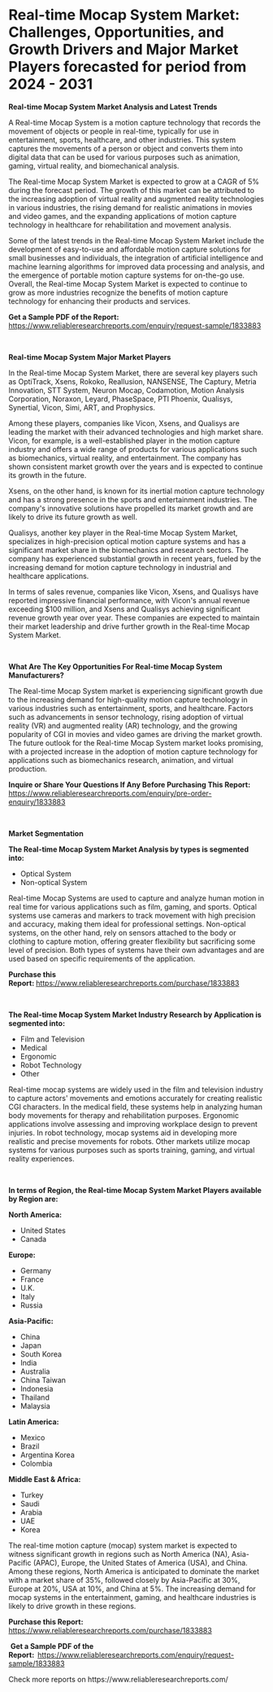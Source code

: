 <p><h1>Real-time Mocap System Market: Challenges, Opportunities, and Growth Drivers and Major Market Players forecasted for period from 2024 - 2031</h1></p><p><strong>Real-time Mocap System Market Analysis and Latest Trends</strong></p>
<p><p>A Real-time Mocap System is a motion capture technology that records the movement of objects or people in real-time, typically for use in entertainment, sports, healthcare, and other industries. This system captures the movements of a person or object and converts them into digital data that can be used for various purposes such as animation, gaming, virtual reality, and biomechanical analysis.</p><p>The Real-time Mocap System Market is expected to grow at a CAGR of 5% during the forecast period. The growth of this market can be attributed to the increasing adoption of virtual reality and augmented reality technologies in various industries, the rising demand for realistic animations in movies and video games, and the expanding applications of motion capture technology in healthcare for rehabilitation and movement analysis.</p><p>Some of the latest trends in the Real-time Mocap System Market include the development of easy-to-use and affordable motion capture solutions for small businesses and individuals, the integration of artificial intelligence and machine learning algorithms for improved data processing and analysis, and the emergence of portable motion capture systems for on-the-go use. Overall, the Real-time Mocap System Market is expected to continue to grow as more industries recognize the benefits of motion capture technology for enhancing their products and services.</p></p>
<p><strong>Get a Sample PDF of the Report:&nbsp;</strong> <a href="https://www.reliableresearchreports.com/enquiry/request-sample/1833883">https://www.reliableresearchreports.com/enquiry/request-sample/1833883</a></p>
<p>&nbsp;</p>
<p><strong>Real-time Mocap System Major Market Players</strong></p>
<p><p>In the Real-time Mocap System Market, there are several key players such as OptiTrack, Xsens, Rokoko, Reallusion, NANSENSE, The Captury, Metria Innovation, STT System, Neuron Mocap, Codamotion, Motion Analysis Corporation, Noraxon, Leyard, PhaseSpace, PTI Phoenix, Qualisys, Synertial, Vicon, Simi, ART, and Prophysics. </p><p>Among these players, companies like Vicon, Xsens, and Qualisys are leading the market with their advanced technologies and high market share. Vicon, for example, is a well-established player in the motion capture industry and offers a wide range of products for various applications such as biomechanics, virtual reality, and entertainment. The company has shown consistent market growth over the years and is expected to continue its growth in the future.</p><p>Xsens, on the other hand, is known for its inertial motion capture technology and has a strong presence in the sports and entertainment industries. The company's innovative solutions have propelled its market growth and are likely to drive its future growth as well.</p><p>Qualisys, another key player in the Real-time Mocap System Market, specializes in high-precision optical motion capture systems and has a significant market share in the biomechanics and research sectors. The company has experienced substantial growth in recent years, fueled by the increasing demand for motion capture technology in industrial and healthcare applications.</p><p>In terms of sales revenue, companies like Vicon, Xsens, and Qualisys have reported impressive financial performance, with Vicon's annual revenue exceeding $100 million, and Xsens and Qualisys achieving significant revenue growth year over year. These companies are expected to maintain their market leadership and drive further growth in the Real-time Mocap System Market.</p></p>
<p>&nbsp;</p>
<p><strong>What Are The Key Opportunities For Real-time Mocap System Manufacturers?</strong></p>
<p><p>The Real-time Mocap System market is experiencing significant growth due to the increasing demand for high-quality motion capture technology in various industries such as entertainment, sports, and healthcare. Factors such as advancements in sensor technology, rising adoption of virtual reality (VR) and augmented reality (AR) technology, and the growing popularity of CGI in movies and video games are driving the market growth. The future outlook for the Real-time Mocap System market looks promising, with a projected increase in the adoption of motion capture technology for applications such as biomechanics research, animation, and virtual production.</p></p>
<p><strong>Inquire or Share Your Questions If Any Before Purchasing This Report:</strong> <a href="https://www.reliableresearchreports.com/enquiry/pre-order-enquiry/1833883">https://www.reliableresearchreports.com/enquiry/pre-order-enquiry/1833883</a></p>
<p>&nbsp;</p>
<p><strong>Market Segmentation</strong></p>
<p><strong>The Real-time Mocap System Market Analysis by types is segmented into:</strong></p>
<p><ul><li>Optical System</li><li>Non-optical System</li></ul></p>
<p><p>Real-time Mocap Systems are used to capture and analyze human motion in real time for various applications such as film, gaming, and sports. Optical systems use cameras and markers to track movement with high precision and accuracy, making them ideal for professional settings. Non-optical systems, on the other hand, rely on sensors attached to the body or clothing to capture motion, offering greater flexibility but sacrificing some level of precision. Both types of systems have their own advantages and are used based on specific requirements of the application.</p></p>
<p><strong>Purchase this Report:&nbsp;</strong><a href="https://www.reliableresearchreports.com/purchase/1833883">https://www.reliableresearchreports.com/purchase/1833883</a></p>
<p>&nbsp;</p>
<p><strong>The Real-time Mocap System Market Industry Research by Application is segmented into:</strong></p>
<p><ul><li>Film and Television</li><li>Medical</li><li>Ergonomic</li><li>Robot Technology</li><li>Other</li></ul></p>
<p><p>Real-time mocap systems are widely used in the film and television industry to capture actors' movements and emotions accurately for creating realistic CGI characters. In the medical field, these systems help in analyzing human body movements for therapy and rehabilitation purposes. Ergonomic applications involve assessing and improving workplace design to prevent injuries. In robot technology, mocap systems aid in developing more realistic and precise movements for robots. Other markets utilize mocap systems for various purposes such as sports training, gaming, and virtual reality experiences.</p></p>
<p>&nbsp;</p>
<p><strong>In terms of Region, the Real-time Mocap System Market Players available by Region are:</strong></p>
<p>
    <p> <strong> North America: </strong>
        <ul>
            <li>United States</li>
            <li>Canada</li>
        </ul>
        </p> 
    <p> <strong> Europe: </strong>
        <ul>
            <li>Germany</li>
            <li>France</li>
            <li>U.K.</li>
            <li>Italy</li>
            <li>Russia</li>
        </ul>
        </p> 
    <p> <strong> Asia-Pacific: </strong>
        <ul>
            <li>China</li>
            <li>Japan</li>
            <li>South Korea</li>
            <li>India</li>
            <li>Australia</li>
            <li>China Taiwan</li>
            <li>Indonesia</li>
            <li>Thailand</li>
            <li>Malaysia</li>
        </ul>
        </p> 
    <p> <strong> Latin America: </strong>
        <ul>
            <li>Mexico</li>
            <li>Brazil</li>
            <li>Argentina Korea</li>
            <li>Colombia</li>
        </ul>
        </p> 
    <p> <strong> Middle East & Africa: </strong>
        <ul>
            <li>Turkey</li>
            <li>Saudi</li>
            <li>Arabia</li>
            <li>UAE</li>
            <li>Korea</li>
        </ul>
    </p>
    </p>
<p><p>The real-time motion capture (mocap) system market is expected to witness significant growth in regions such as North America (NA), Asia-Pacific (APAC), Europe, the United States of America (USA), and China. Among these regions, North America is anticipated to dominate the market with a market share of 35%, followed closely by Asia-Pacific at 30%, Europe at 20%, USA at 10%, and China at 5%. The increasing demand for mocap systems in the entertainment, gaming, and healthcare industries is likely to drive growth in these regions.</p></p>
<p><strong>Purchase this Report: </strong><a href="https://www.reliableresearchreports.com/purchase/1833883">https://www.reliableresearchreports.com/purchase/1833883</a></p>
<p>&nbsp;<strong>Get a Sample PDF of the Report:&nbsp;&nbsp;</strong><a href="https://www.reliableresearchreports.com/enquiry/request-sample/1833883">https://www.reliableresearchreports.com/enquiry/request-sample/1833883</a></p>
<p><strong></strong></p>
<p>Check more reports on https://www.reliableresearchreports.com/</p>